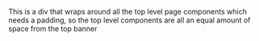 This is a div that wraps around all the top level page components which needs a padding, so the top level components are all an equal amount of space from the top banner